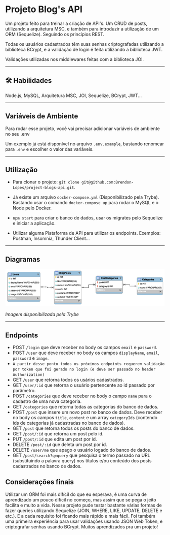 # Projeto Blog's API

Um projeto feito para treinar a criação de API's. Um CRUD de posts, utilizando a arquitetura MSC, e também para introduzir a utilização de um ORM (Sequelize). Seguindo os princípios REST.

Todas os usuários cadastrados têm suas senhas criptografadas utilizando a biblioteca BCrypt, e a validação de login é feita utilizando a biblioteca JWT.

Validações utilizadas nos middlewares feitas com a biblioteca JOI.

<hr></hr>

## 🛠 Habilidades
Node.js, MySQL, Arquitetura MSC, JOI, Sequelize, BCrypt, JWT...

<hr></hr>

## Variáveis de Ambiente

Para rodar esse projeto, você vai precisar adicionar variáveis de ambiente no seu .env

Um exemplo já está disponível no arquivo `.env.example`, bastando renomear para `.env` e escolher o valor das variáveis.

<hr></hr>

## Utilização

- Para clonar o projeto: `git clone git@github.com:Brendon-Lopes/project-blogs-api.git`.

- Já existe um arquivo `docker-compose.yml` (Disponibilizado pela Trybe). Bastando usar o comando `docker-compose up` para rodar o MySQL e o Node pelo Docker.

- `npm start` para criar o banco de dados, usar os migrates pelo Sequelize e iniciar a aplicação.

- Utilizar alguma Plataforma de API para utilizar os endpoints. Exemplos: Postman, Insomnia, Thunder Client...

<hr></hr>

## Diagramas

![Diagrama de relacionamentos das tabelas](tabelas-blogs-api.png)

<i> Imagem disponibilizada pela Trybe </i>

<hr></hr>

## Endpoints

- POST `/login` que deve receber no body os campos `email` e `password`.
- POST `/user` que deve receber no body os campos `displayName`, `email`, `password` e `image`.
- `A partir desse ponto todos os próximos endpoints requerem validação por token que foi gerado no login (e deve ser passado no header Authorization)`
- GET `/user` que retorna todos os usários cadastrados.
- GET `/user/:id` que retorna o usuário pertencente ao id passado por parâmetro.
- POST `/categories` que deve receber no body o campo `name` para o cadastro de uma nova categoria.
- GET `/categories` que retorna todas as categorias do banco de dados.
- POST `/post` que insere um novo post no banco de dados. Deve receber no body os campos `title`, `content` e um array `categoryIds` (contendo ids de categorias já cadastradas no banco de dados).
- GET `/post` que retorna todos os posts do banco de dados.
- GET `/post/:id` que retorna um post pelo id.
- PUT `/post/:id` que edita um post por id.
- DELETE `/post/:id` que deleta um post por id.
- DELETE `/user/me` que apago o usuário logado do banco de dados.
- GET `/post/search?q=query` que pesquisa o termo passado na URL (substituindo a palavra query) nos títulos e/ou conteúdo dos posts cadastrados no banco de dados.

## Considerações finais

Utilizar um ORM foi mais difícil do que eu esperava, é uma curva de aprendizado um pouco difícil no começo, mas assim que se pega o jeito facilita e muito a vida. Nesse projeto pude testar bastante várias formas de fazer queries utilizando Sequelize (JOIN, WHERE, LIKE, UPDATE, DELETE e etc.). E a cada requisito foi ficando mais rápido e mais fácil. Foi também uma primeira experiência para usar validações usando JSON Web Token, e criptografar senhas usando BCrypt. Muitos aprendizados pra um projeto!
